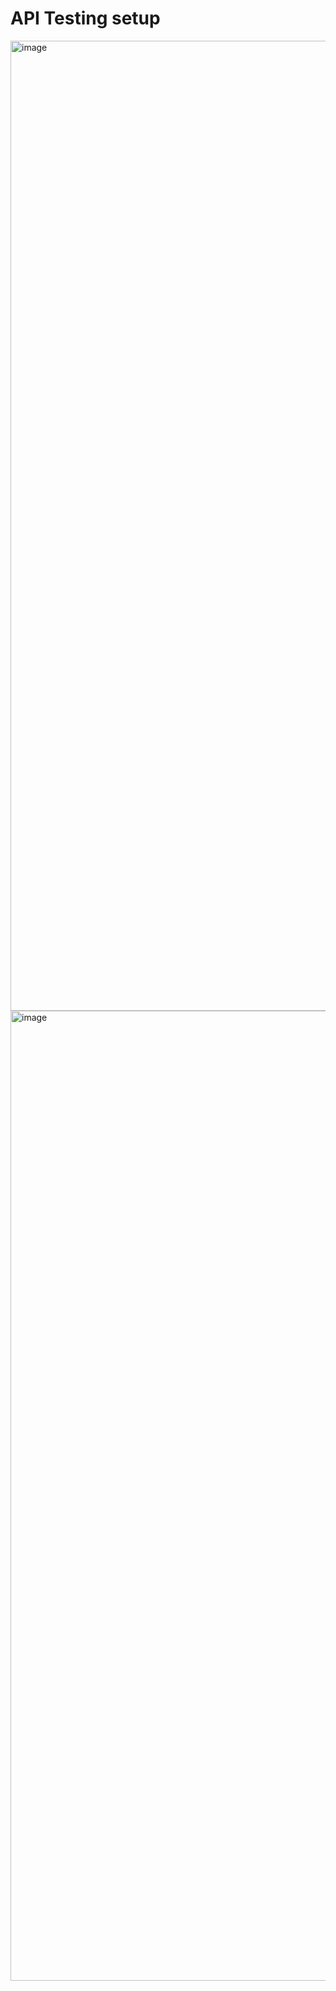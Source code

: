 # API Testing setup 
<img width="1552" alt="image" src="https://user-images.githubusercontent.com/75510135/124684000-e6746280-deeb-11eb-9c79-7c855961bd01.png">

<img width="1552" alt="image" src="https://user-images.githubusercontent.com/75510135/124684018-effdca80-deeb-11eb-94e9-7a6d5f496592.png">

